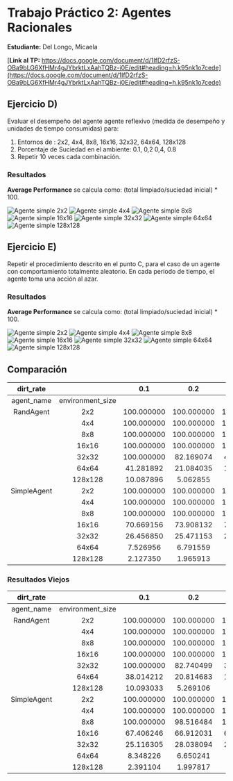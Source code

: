 # Trabajo Práctico 2: Agentes Racionales 

**Estudiante:** Del Longo, Micaela

[**Link al TP:** https://docs.google.com/document/d/1IfD2rfzS-OBa9bLG6XfHMr4gJYbrktLxAahTQBz-i0E/edit#heading=h.k95nk1o7cede](https://docs.google.com/document/d/1IfD2rfzS-OBa9bLG6XfHMr4gJYbrktLxAahTQBz-i0E/edit#heading=h.k95nk1o7cede)

## Ejercicio D)
Evaluar el desempeño del agente agente reflexivo (medida de desempeño y unidades de tiempo consumidas) para:
1. Entornos de : 2x2, 4x4, 8x8, 16x16, 32x32, 64x64, 128x128 
2. Porcentaje de Suciedad en el ambiente: 0.1, 0,2 0,4, 0.8
3. Repetir 10 veces cada combinación.

### Resultados

**Average Performance** se calcula como: (total limpiado/suciedad inicial) * 100.

![Agente simple 2x2](pics/Simple_1.png)
![Agente simple 4x4](pics/Simple_2.png)
![Agente simple 8x8](pics/Simple_3.png)
![Agente simple 16x16](pics/Simple_4.png)
![Agente simple 32x32](pics/Simple_5.png)
![Agente simple 64x64](pics/Simple_6.png)
![Agente simple 128x128](pics/Simple_7.png)

## Ejercicio E)
Repetir el procedimiento descrito en el punto C, para el caso de un agente con comportamiento totalmente aleatorio. En cada periodo de tiempo, el agente toma una acción al azar.

### Resultados

**Average Performance** se calcula como: (total limpiado/suciedad inicial) * 100.

![Agente simple 2x2](pics/Figure_1.png)
![Agente simple 4x4](pics/Figure_2.png)
![Agente simple 8x8](pics/Figure_3.png)
![Agente simple 16x16](pics/Figure_4.png)
![Agente simple 32x32](pics/Figure_5.png)
![Agente simple 64x64](pics/Figure_6.png)
![Agente simple 128x128](pics/Figure_7.png)

## Comparación

|  dirt_rate  |                  |    0.1     |    0.2     |    0.4     |    0.8     |
|:-----------:|:----------------:|:----------:|:----------:|:----------:|:----------:|
| agent_name  | environment_size |            |            |            |
|  RandAgent  |       2x2        | 100.000000 | 100.000000 | 100.000000 | 100.000000 |
|             |       4x4        | 100.000000 | 100.000000 | 100.000000 | 100.000000 |
|             |       8x8        | 100.000000 | 100.000000 | 100.000000 | 100.000000 |
|             |      16x16       | 100.000000 | 100.000000 | 100.000000 | 82.497247  |
|             |      32x32       | 100.000000 | 82.169074  | 40.435859  | 20.155529  |
|             |      64x64       | 41.281892  | 21.084035  | 10.126054  |  5.003983  |
|             |     128x128      | 10.087896  |  5.062855  |  2.618181  |  1.218101  |
| SimpleAgent |       2x2        | 100.000000 | 100.000000 | 100.000000 | 100.000000 |
|             |       4x4        | 100.000000 | 100.000000 | 100.000000 | 100.000000 |
|             |       8x8        | 100.000000 | 100.000000 | 100.000000 | 98.398912  |
|             |      16x16       | 70.669156  | 73.908132  | 73.205001  | 66.280554  |
|             |      32x32       | 26.456850  | 25.471153  | 22.642354  | 23.010112  |
|             |      64x64       |  7.526956  |  6.791559  |  7.282882  |  6.620408  |
|             |     128x128      |  2.127350  |  1.965913  |  2.014288  |  1.392578  |

### Resultados Viejos

| dirt_rate |              |     0.1      |     0.2      |     0.4      |     0.8      |
|:---------:|:------------:|:------------:|:------------:|:------------:|:------------:|
| agent_name | environment_size | | | |
| RandAgent  |        2x2      | 100.000000   | 100.000000   | 100.000000   | 100.000000   |
|            |        4x4      | 100.000000   | 100.000000   | 100.000000   | 100.000000   |
|            |        8x8      | 100.000000   | 100.000000   | 100.000000   | 100.000000   |
|            |      16x16      | 100.000000   | 100.000000   | 100.000000   |  83.634117   |
|            |      32x32      | 100.000000   |  82.740499   |  39.128693   |  20.534541   |
|            |      64x64      |  38.014212   |  20.814683   |  10.463958   |   4.925044   |
|            |     128x128     |  10.093033   |  5.269106    |  2.514469    |  1.294535    |
| SimpleAgent|        2x2      | 100.000000   | 100.000000   | 100.000000   | 100.000000   |
|            |        4x4      | 100.000000   | 100.000000   | 100.000000   | 100.000000   |
|            |        8x8      | 100.000000   | 98.516484    | 100.000000   |  99.378390   |
|            |      16x16      |  67.406246   | 66.912031    | 65.346272    |  67.823723   |
|            |      32x32      |  25.116305   | 28.038094    | 23.834187    |  22.670579   |
|            |      64x64      |   8.348226   |  6.650241    |  7.193141    |   5.956725   |
|            |     128x128     |   2.391104   |  1.997817    |  1.894557    |   1.573211   |
